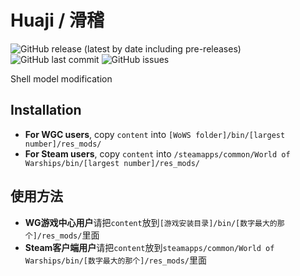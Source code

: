 ﻿# Huaji / 滑稽

![GitHub release (latest by date including pre-releases)](https://img.shields.io/github/v/release/SEA-group/DanColle-Tieba-Emoji?include_prereleases)
![GitHub last commit](https://img.shields.io/github/last-commit/SEA-group/DanColle-Tieba-Emoji)
![GitHub issues](https://img.shields.io/github/issues-raw/SEA-group/DanColle-Tieba-Emoji)

Shell model modification

## Installation
* **For WGC users**, copy `content` into `[WoWS folder]/bin/[largest number]/res_mods/`
* **For Steam users**, copy `content` into `/steamapps/common/World of Warships/bin/[largest number]/res_mods/`

## 使用方法
* **WG游戏中心用户**请把`content`放到`[游戏安装目录]/bin/[数字最大的那个]/res_mods/`里面
* **Steam客户端用户**请把`content`放到`steamapps/common/World of Warships/bin/[数字最大的那个]/res_mods/`里面